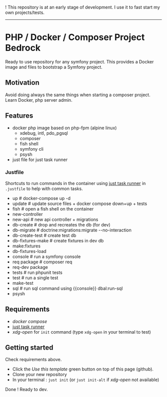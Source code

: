! This repository is at an early stage of development.
I use it to fast start my own projects/tests.  

---
# PHP / Docker / Composer Project Bedrock

Ready to use repository for any symfony project.
This provides a Docker image and files to bootstrap a Symfony project.

## Motivation

Avoid doing always the same things when starting a composer project.
Learn Docker, php server admin.

## Features

- docker php image based on php-fpm (alpine linux)
  - xdebug, intl, pdo_pgsql
  - composer
  - fish shell
  - symfony cli
  - psysh
- just file for just task runner

### Justfile

Shortcuts to run commands in the container using [just task runner](https://github.com/casey/just) 
in `.justfile`  to help with common tasks.

- up # docker-compose up -d
- update # update source files + docker compose down+up + tests
- fish # open a fish shell on the container
- new-controller
- new-api # new api controller + migrations
- db-create # drop and recreates the db (for dev)
- db-migrate # doctrine:migrations:migrate --no-interaction
- db-create-test # create test db
- db-fixtures-make # create fixtures in dev db
- make:fixtures
- db-fixtures-load
- console # run a symfony console
- req package # composer req
- req-dev package
- tests # run phpunit tests
- test # run a single test
- make-test
- sql # run sql command using {{console}} dbal:run-sql
- psysh

## Requirements

- _docker compose_
- [just task runner](https://github.com/casey/just)
- _xdg-open_ for `init` command (type `xdg-open` in your terminal to test)

## Getting started

Check requirements above. 

- Click the _Use this template_ green button on top of this page (github).
- Clone your new repository
- In your terminal : `just init` (or `just init-alt` if _xdg-open_ not available)

Done ! Ready to dev.
